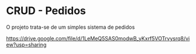 # CRUD - Pedidos

O projeto trata-se de um simples sistema de pedidos 

https://drive.google.com/file/d/1LeMeQ5SAS0modwB_yKxrf5VOTrvysrq8/view?usp=sharing